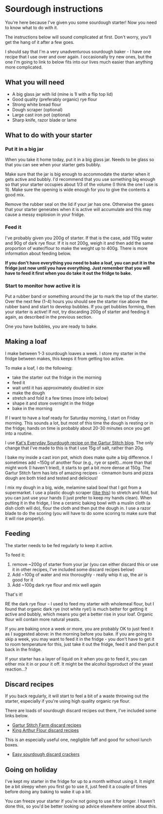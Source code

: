 # Sourdough instructions

You're here because I've given you some sourdough starter! Now you need to know what to do with it.

The instructions below will sound complicated at first. Don't worry, you'll get the hang of it after a few goes.

I should say that I'm a very unadventurous sourdough baker - I have one recipe that I use over and over again. I occasionally try new ones, but the one I'm going to link to below fits into our lives much easier than anything more complicated.

## What you will need

- A big glass jar with lid (mine is 1l with a flip top lid)
- Good quality (preferably organic) rye flour
- Strong white bread flour
- Dough scraper (optional)
- Large cast iron pot (optional)
- Sharp knife, razor blade or lame

## What to do with your starter

### Put it in a big jar

When you take it home today, put it in a big glass jar. Needs to be glass so that you can see when your starter gets bubbly.

Make sure that the jar is big enough to accommodate the starter when it gets active and bubbly. I'd recommend that you use something big enough so that your starter occupies about 1/3 of the volume (I think the one I use is 1l). Make sure the opening is wide enough for you to give the contents a good mix.

Remove the rubber seal on the lid if your jar has one. Otherwise the gases that your starter generates when it is active will accumulate and this may cause a messy explosion in your fridge.

### Feed it

I've probably given you 200g of starter. If that is the case, add 110g water and 90g of dark rye flour. If it is not 200g, weigh it and then add the same proportion of water/flour to make the weight up to 400g. There is more information about feeding below.

**If you don't have everything you need to bake a loaf, you can put it in the fridge just now until you have everything. Just remember that you will have to feed it first when you do take it out the fridge to bake.**

### Start to monitor how active it is

Put a rubber band or something around the jar to mark the top of the starter. Over the next few (1-4) hours you should see the starter rise above the rubber band and start to develop bubbles. If you get bubbles forming, then your starter is active! If not, try discarding 200g of starter and feeding it again, as described in the previous section.

One you have bubbles, you are ready to bake.

## Making a loaf

I make between 1-3 sourdough loaves a week. I store my starter in the fridge between makes, this keeps it from getting too active.

To make a loaf, I do the following:
- take the starter out the fridge in the morning
- feed it
- wait until it has approximately doubled in size
- make the dough
- stretch and fold it a few times (more info below)
- shape it and store overnight in the fridge
- bake in the morning

If I want to have a loaf ready for Saturday morning, I start on Friday morning. This sounds a lot, but most of this time the dough is resting or in the fridge; hands on time is probably about 20-30 minutes once you get into a routine.

I use [Kat's Everyday Sourdough recipe on the Gartur Stitch blog](https://garturstitchfarm.com/blog/kats-basic-sourdough). The only change that I've made to this is that I use 15g of salt, rather than 20g.

I bake my inside a cast iron pot, which does make quite a big difference. I sometimes add ~150g of another flour (e.g., rye or spelt)...more than that might work (I haven't tried), it starts to get a bit more dense at 150g. The Gartur Stitch farm has lots of amazing recipes - cinnamon buns and pizza dough are both tried and tested and delicious!

I mix my dough in a big, wide, melamine salad bowl that I got from a supermarket. I use a plastic dough scraper ([like this]( https://www.amazon.co.uk/Vogue-E401-Plain-Plastic-Scraper/dp/B00237UYDG/)) to stretch and fold, but you can just use your hands (I just prefer to keep my hands clean). When putting it in the fridge, I line a ceramic baking bowl with a muslin cloth (a dish cloth will do), flour the cloth and then put the dough in. I use a razor blade to do the scoring (you will have to do some scoring to make sure that it will rise properly).

## Feeding 

The starter needs to be fed regularly to keep it active.

To feed it:

1. remove ~200g of starter from your jar (you can either discard this or use it in other recipes, I've included some discard recipes below)
2. Add ~100g of water and mix thoroughly - really whip it up, the air is good for it
3. Add ~100g dark rye flour and mix well again

That's it!

RE the dark rye flour - I used to feed my starter with wholemeal flour, but I found that organic dark rye (not white rye!) is much better for getting it active and bubbly, which means you get a better rise in your loaf. Organic flour will contain more natural yeasts.

If you are baking once a week or more, you are probably OK to just feed it as I suggested above: in the morning before you bake. If you are going to skip a week, you may want to feed it in the fridge - you don't have to get it to room temperature for this, just take it out the fridge, feed it and then put it back in the fridge.

If your starter has a layer of liquid on it when you go to feed it, you can either mix it in or pour it off. It might be the alcohol byproduct of the yeast reaction...?

## Discard recipes

If you back regularly, it will start to feel a bit of a waste throwing out the starter, especially if you're using high quality organic rye flour.

There are loads of sourdough discard recipes out there, I've included some links below.

- [Gartur Stitch Farm discard recipes](https://garturstitchfarm.com/blog/category/Discard+Recipes)
- [King Arthur Flour discard recipes](https://www.kingarthurflour.com/recipes/collections/sourdough-discard-recipes)

This is an especially useful one, negligible faff and good for school lunch boxes.
- [Easy sourdough discard crackers](https://alexandracooks.com/2022/09/11/easy-sourdough-discard-crackers-5-ingredients/)
 
## Going on holiday

I've kept my starter in the fridge for up to a month without using it. It might be a bit sleepy when you first go to use it, just feed it a couple of times before doing any baking to wake it up a bit.

You can freeze your starter if you're not going to use it for longer. I haven't done this, so you'd be better looking up advice elsewhere online about this.

